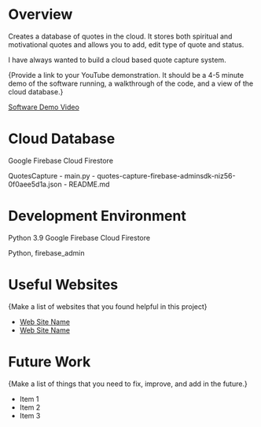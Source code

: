 # Overview

Creates a database of quotes in the cloud. It stores both spiritual and motivational quotes and allows you to add, edit type of quote and status. 

I have always wanted to build a cloud based quote capture system.

{Provide a link to your YouTube demonstration.  It should be a 4-5 minute demo of the software running, a walkthrough of the code, and a view of the cloud database.}

[Software Demo Video](http://youtube.link.goes.here)

# Cloud Database

Google Firebase
Cloud Firestore

QuotesCapture
    - main.py
    - quotes-capture-firebase-adminsdk-niz56-0f0aee5d1a.json
    - README.md

# Development Environment

Python 3.9
Google Firebase
Cloud Firestore

Python, firebase_admin

# Useful Websites

{Make a list of websites that you found helpful in this project}
* [Web Site Name](http://url.link.goes.here)
* [Web Site Name](http://url.link.goes.here)

# Future Work

{Make a list of things that you need to fix, improve, and add in the future.}
* Item 1
* Item 2
* Item 3